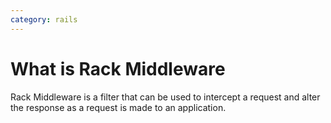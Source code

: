 ```yaml
---
category: rails
---
```

# What is Rack Middleware

Rack Middleware is a filter that can be used to intercept a request and alter the response as a request is made to an application.

